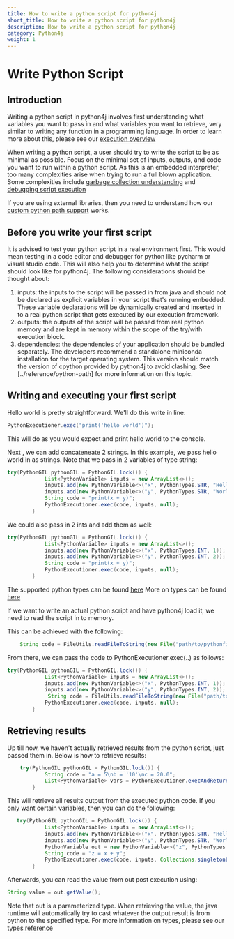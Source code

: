 ```yaml
---
title: How to write a python script for python4j
short_title: How to write a python script for python4j
description: How to write a python script for python4j
category: Python4j
weight: 1
---
```


# Write Python Script

## Introduction

Writing a python script in python4j involves first understanding what variables you want to pass in and what variables you want to retrieve, very similar to writing any function in a programming language. In order to learn more about this, please see our [execution overview](../reference/execution)

When writing a python script, a user should try to write the script to be as minimal as possible. Focus on the minimal set of inputs, outputs, and code you want to run within a python script. As this is an embedded interpreter, too many complexities arise when trying to run a full blown application. Some complexities include [garbage collection understanding](../reference/garbage-collection) and [debugging script execution](../reference/execution)

If you are using external libraries, then you need to understand how our [custom python path support](../reference/python-path) works.

## Before you write your first script

It is advised to test your python script in a real environment first. This would mean testing in a code editor and debugger for python like pycharm or visual studio code. This will also help you to determine what the script should look like for python4j. The following considerations should be thought about:

1. inputs: the inputs to the script will be passed in from java and should not be declared as explicit variables in your script that's running embedded. These variable declarations will be dynamically created and inserted in to a real python script that gets executed by our execution framework.
2. outputs: the outputs of the script will be passed from real python memory and are kept in memory within the scope of the try/with execution block.
3. dependencies: the dependencies of your application should be bundled separately. The developers recommend a standalone miniconda installation for the target operating system. This version should match the version of cpython provided by python4j to avoid clashing. See \[../reference/python-path\] for more information on this topic.

## Writing and executing your first script

Hello world is pretty straightforward. We'll do this write in line:

```java
PythonExecutioner.exec("print('hello world')");
```

This will do as you would expect and print hello world to the console.

Next , we can add concateneate 2 strings. In this example, we pass hello world in as strings. Note that we pass in 2 variables of type string:

```java
try(PythonGIL pythonGIL = PythonGIL.lock()) {
            List<PythonVariable> inputs = new ArrayList<>();
            inputs.add(new PythonVariable<>("x", PythonTypes.STR, "Hello "));
            inputs.add(new PythonVariable<>("y", PythonTypes.STR, "World"));
            String code = "print(x + y)";
            PythonExecutioner.exec(code, inputs, null);
        }
```

We could also pass in 2 ints and add them as well:

```java
try(PythonGIL pythonGIL = PythonGIL.lock()) {
            List<PythonVariable> inputs = new ArrayList<>();
            inputs.add(new PythonVariable<>("x", PythonTypes.INT, 1));
            inputs.add(new PythonVariable<>("y", PythonTypes.INT, 2));
            String code = "print(x + y)";
            PythonExecutioner.exec(code, inputs, null);
        }
```

The supported python types can be found [here](https://github.com/eclipse/deeplearning4j/blob/master/python4j/python4j-core/src/main/java/org/nd4j/python4j/PythonTypes.java#L34) More on types can be found [here](../reference/python-types)

If we want to write an actual python script and have python4j load it, we need to read the script in to memory.

This can be achieved with the following:

```java
    String code = FileUtils.readFileToString(new File("path/to/pythonfile.py"), StandardCharsets.UTF_8);
```

From there, we can pass the code to PythonExecutioner.exec\(..\) as follows:

```java
try(PythonGIL pythonGIL = PythonGIL.lock()) {
            List<PythonVariable> inputs = new ArrayList<>();
            inputs.add(new PythonVariable<>("x", PythonTypes.INT, 1));
            inputs.add(new PythonVariable<>("y", PythonTypes.INT, 2));
             String code = FileUtils.readFileToString(new File("path/to/pythonfile.py"), StandardCharsets.UTF_8);
            PythonExecutioner.exec(code, inputs, null);
        }
```

## Retrieving results

Up till now, we haven't actually retrieved results from the python script, just passed them in. Below is how to retrieve results:

```java
    try(PythonGIL pythonGIL = PythonGIL.lock()) {
            String code = "a = 5\nb = '10'\nc = 20.0";
            List<PythonVariable> vars = PythonExecutioner.execAndReturnAllVariables(code);
        }
```

This will retrieve all results output from the executed python code. If you only want certain variables, then you can do the following:

```java
   try(PythonGIL pythonGIL = PythonGIL.lock()) {
            List<PythonVariable> inputs = new ArrayList<>();
            inputs.add(new PythonVariable<>("x", PythonTypes.STR, "Hello "));
            inputs.add(new PythonVariable<>("y", PythonTypes.STR, "World"));
            PythonVariable out = new PythonVariable<>("z", PythonTypes.STR);
            String code = "z = x + y";
            PythonExecutioner.exec(code, inputs, Collections.singletonList(out));
        }
```

Afterwards, you can read the value from out post execution using:

```java
String value = out.getValue();
```

Note that out is a parameterized type. When retrieving the value, the java runtime will automatically try to cast whatever the output result is from python to the specified type. For more information on types, please see our [types reference](../reference/python-types)

